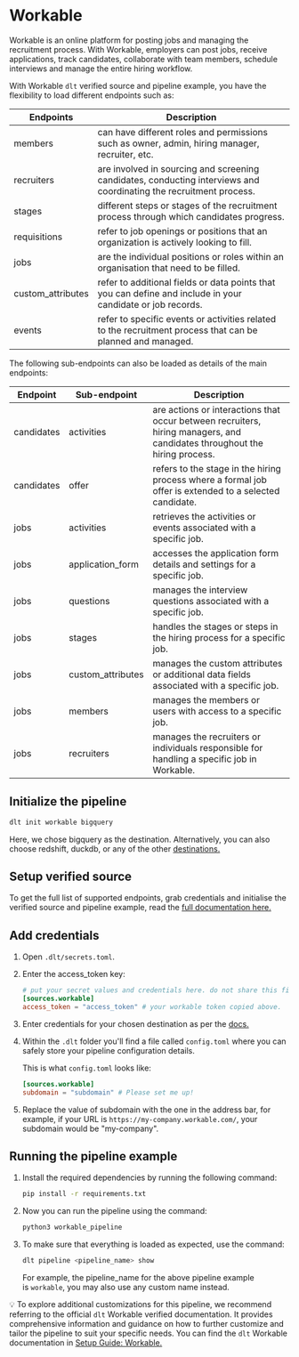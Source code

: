 # Workable

Workable is an online platform for posting jobs and managing the recruitment process. With Workable, employers can post jobs, receive applications, track candidates, collaborate with team members, schedule interviews and manage the entire hiring workflow.

With Workable `dlt` verified source and pipeline example, you have the flexibility to load different endpoints such as:

| Endpoints | Description |
| --- | --- |
| members | can have different roles and permissions such as owner, admin, hiring manager, recruiter, etc. |
| recruiters | are involved in sourcing and screening candidates, conducting interviews and coordinating the recruitment process. |
| stages | different steps or stages of the recruitment process through which candidates progress. |
| requisitions | refer to job openings or positions that an organization is actively looking to fill. |
| jobs | are the individual positions or roles within an organisation that need to be filled. |
| custom_attributes | refer to additional fields or data points that you can define and include in your candidate or job records. |
| events | refer to specific events or activities related to the recruitment process that can be planned and managed. |

The following sub-endpoints can also be loaded as details of the main endpoints:

| Endpoint | Sub-endpoint | Description                                                                                                               |
| --- | --- |---------------------------------------------------------------------------------------------------------------------------|
| candidates | activities | are actions or interactions that occur between recruiters, hiring managers, and candidates throughout the hiring process. |
| candidates | offer | refers to the stage in the hiring process where a formal job offer is extended to a selected candidate.                   |
| jobs | activities | retrieves the activities or events associated with a specific job.                                                        |
| jobs | application_form | accesses the application form details and settings for a specific job.                                                    |
| jobs | questions | manages the interview questions associated with a specific job.                                                           |
| jobs | stages | handles the stages or steps in the hiring process for a specific job.                                                     |
| jobs | custom_attributes | manages the custom attributes or additional data fields associated with a specific job.                                   |
| jobs | members | manages the members or users with access to a specific job.                                                               |
| jobs | recruiters | manages the recruiters or individuals responsible for handling a specific job in Workable.                                |

## Initialize the pipeline
```bash
dlt init workable bigquery
```
Here, we chose bigquery as the destination. Alternatively, you can also choose redshift, duckdb, or any of the other [destinations.](https://dlthub.com/docs/dlt-ecosystem/destinations/)

## Setup verified source

To get the full list of supported endpoints, grab credentials and initialise the verified source and pipeline example, read the [full documentation here.](https://dlthub.com/docs/dlt-ecosystem/verified-sources/workable)

## Add credentials

1. Open `.dlt/secrets.toml`.
2. Enter the access_token key:
    ```toml
    # put your secret values and credentials here. do not share this file and do not upload it to github.
    [sources.workable]
    access_token = "access_token" # your workable token copied above.
    ```
3. Enter credentials for your chosen destination as per the [docs.](https://dlthub.com/docs/dlt-ecosystem/destinations/)
4. Within the `.dlt` folder you'll find a file called `config.toml` where you can safely store your pipeline configuration details.

   This is what `config.toml` looks like:

   ```toml
   [sources.workable]
   subdomain = "subdomain" # Please set me up!
   ```

5. Replace the value of subdomain with the one in the address bar, for example, if your URL is `https://my-company.workable.com/`,  your subdomain would be "my-company".

## Running the pipeline example

1. Install the required dependencies by running the following command:
    ```bash
    pip install -r requirements.txt
    ```

2. Now you can run the pipeline using the command:
    ```bash
    python3 workable_pipeline
    ```

3. To make sure that everything is loaded as expected, use the command:
    ```bash
    dlt pipeline <pipeline_name> show
    ```

    For example, the pipeline_name for the above pipeline example is `workable`, you may also use any custom name instead.



💡 To explore additional customizations for this pipeline, we recommend referring to the official `dlt` Workable verified documentation. It provides comprehensive information and guidance on how to further customize and tailor the pipeline to suit your specific needs. You can find the `dlt` Workable documentation in [Setup Guide: Workable.](https://dlthub.com/docs/dlt-ecosystem/verified-sources/workable)

